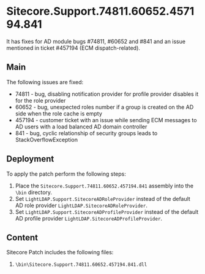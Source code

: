 # Sitecore.Support.74811.60652.457194.841
It has fixes for AD module bugs #74811, #60652 and #841 and an issue mentioned in ticket #457194 (ECM dispatch-related).


## Main

The following issues are fixed:

- 74811 - bug, disabling notification provider for profile provider disables it for the role provider
- 60652 - bug, unexpected roles number if a group is created on the AD side when the role cache is empty
- 457194 - customer ticket with an issue while sending ECM messages to AD users with a load balanced AD domain controller
- 841 - bug, cyclic relationship of security groups leads to StackOverflowException

## Deployment

To apply the patch perform the following steps:

1. Place the `Sitecore.Support.74811.60652.457194.841` assembly into the `\bin` directory.
2. Set `LightLDAP.Support.SitecoreADRoleProvider` instead of the default AD role provider `LightLDAP.SitecoreADRoleProvider`.
3. Set `LightLDAP.Support.SitecoreADProfileProvider` instead of the default AD profile provider `LightLDAP.SitecoreADProfileProvider`.

## Content 

Sitecore Patch includes the following files:

1. `\bin\Sitecore.Support.74811.60652.457194.841.dll`
